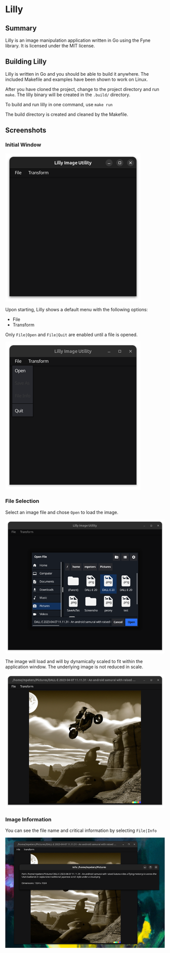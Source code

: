 # Lilly #

## Summary ##

Lilly is an image manipulation application written in Go using the Fyne library.  It is licensed under the MIT license.

## Building Lilly ##

Lilly is written in Go and you should be able to build it anywhere.  The included Makefile and examples have been shown to work on Linux.

After you have cloned the project, change to the project directory and run `make`.  The lilly binary will be created in the `.build/` directory.

To build and run lilly in one command, use `make run`

The build directory is created and cleaned by the Makefile.

## Screenshots ##

### Initial Window ###

![initial application window](./images/img1.png)

Upon starting, Lilly shows a default menu with the following options:

* File
* Transform

Only `File|Open` and `File|Quit` are enabled until a file is opened.

![Only Open and Quit are enabled until a file is opened](./images/img2.png)

### File Selection ###

Select an image file and chose `Open` to load the image.

![Image File Selector Dialog](./images/img3.png)

 The image will load and will by dynamically scaled to fit within the application window.  The underlying image is not reduced in scale.

![An image is loaded](./images/img4.png)

### Image Information ###

You can see the file name and critical information by selecting `File|Info`

![Image info](./images/img5.png)